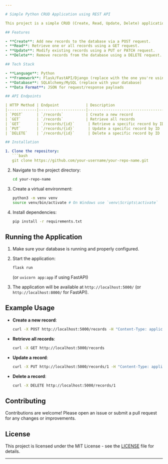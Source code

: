 ```yaml
---

# Simple Python CRUD Application using REST API

This project is a simple CRUD (Create, Read, Update, Delete) application built using Python and RESTful APIs. It demonstrates basic operations on a database through API endpoints.

## Features

- **Create**: Add new records to the database via a POST request.
- **Read**: Retrieve one or all records using a GET request.
- **Update**: Modify existing records using a PUT or PATCH request.
- **Delete**: Remove records from the database using a DELETE request.

## Tech Stack

- **Language**: Python
- **Framework**: Flask/FastAPI/Django (replace with the one you're using)
- **Database**: SQLAlchemy/MySQL (replace with your database)
- **Data Format**: JSON for request/response payloads

## API Endpoints

| HTTP Method | Endpoint            | Description                       |
|-------------|---------------------|-----------------------------------|
| `POST`      | `/records`          | Create a new record               |
| `GET`       | `/records`          | Retrieve all records              |
| `GET`       | `/records/{id}`      | Retrieve a specific record by ID  |
| `PUT`       | `/records/{id}`      | Update a specific record by ID    |
| `DELETE`    | `/records/{id}`      | Delete a specific record by ID    |

## Installation

1. Clone the repository:
   ```bash
   git clone https://github.com/your-username/your-repo-name.git
   ```
2. Navigate to the project directory:
   ```bash
   cd your-repo-name
   ```
3. Create a virtual environment:
   ```bash
   python3 -m venv venv
   source venv/bin/activate # On Windows use `venv\Scripts\activate`
   ```
4. Install dependencies:
   ```bash
   pip install -r requirements.txt
   ```

## Running the Application

1. Make sure your database is running and properly configured.
2. Start the application:
   ```bash
   flask run
   ```
   (or `uvicorn app:app` if using FastAPI)

3. The application will be available at `http://localhost:5000/` (or `http://localhost:8000/` for FastAPI).

## Example Usage

- **Create a new record**:
  ```bash
  curl -X POST http://localhost:5000/records -H "Content-Type: application/json" -d '{"name": "Sample", "data": {"year": 2021}}'
  ```

- **Retrieve all records**:
  ```bash
  curl -X GET http://localhost:5000/records
  ```

- **Update a record**:
  ```bash
  curl -X PUT http://localhost:5000/records/1 -H "Content-Type: application/json" -d '{"name": "Updated Sample", "data": {"year": 2022}}'
  ```

- **Delete a record**:
  ```bash
  curl -X DELETE http://localhost:5000/records/1
  ```

## Contributing

Contributions are welcome! Please open an issue or submit a pull request for any changes or improvements.

## License

This project is licensed under the MIT License - see the [LICENSE](LICENSE) file for details.

---
```

